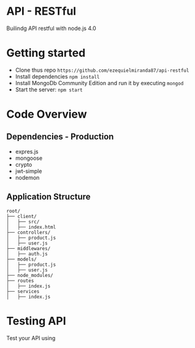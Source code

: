 # API - RESTful
Builindg API restful  with node.js 4.0 


# Getting started
* Clone thus repo ```https://github.com/ezequielmiranda87/api-restful```
* Install dependencies ```npm install```
* Install MongoDb Community Edition  and run it by executing ```mongod```
* Start the server: ```npm start```


# Code Overview

## Dependencies - Production
* expres.js
* mongoose
* crypto
* jwt-simple
* nodemon 


## Application Structure
```
root/
├── client/
│   ├── src/
│   ├── index.html
├── controllers/
│   ├── product.js
│   ├── user.js
├── middlewares/
│   ├── auth.js
├── models/
│   ├── product.js
│   ├── user.js
├── node_modules/
├── routes
│   ├── index.js
├── services
│   ├── index.js
```

# Testing API
Test your API using 